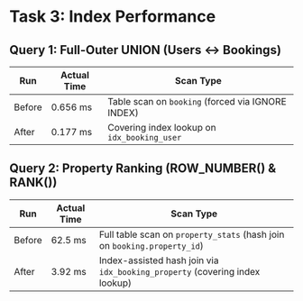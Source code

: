 # Task 3: Index Performance

## Query 1: Full-Outer UNION (Users ↔ Bookings)

| Run    | Actual Time | Scan Type                               |
|--------|-------------|-----------------------------------------|
| Before | 0.656 ms    | Table scan on `booking` (forced via IGNORE INDEX) |
| After  | 0.177 ms    | Covering index lookup on `idx_booking_user`      |

## Query 2: Property Ranking (ROW_NUMBER() & RANK())

| Run    | Actual Time | Scan Type                                                                   |
|--------|-------------|-----------------------------------------------------------------------------|
| Before | 62.5 ms     | Full table scan on `property_stats` (hash join on `booking.property_id`)    |
| After  | 3.92 ms     | Index-assisted hash join via `idx_booking_property` (covering index lookup) |
